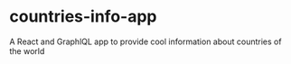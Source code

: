 # countries-info-app
A React and GraphlQL app to provide cool information about countries of the world
